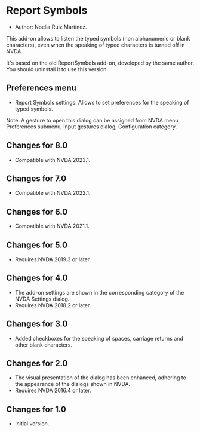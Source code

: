 # Report Symbols #
*	Author: Noelia Ruiz Martínez.

This add-on allows to listen the typed symbols (non alphanumeric or blank characters), even when the speaking of typed characters is turned off in NVDA.

It's based on the old ReportSymbols add-on, developed by the same author. You should uninstall it to use this version.

## Preferences menu ##
*	Report Symbols settings: Allows to set preferences for the speaking of typed symbols.

Note: A gesture to open this dialog can be assigned from NVDA menu, Preferences submenu, Input gestures dialog, Configuration category.

## Changes for 8.0
* Compatible with NVDA 2023.1.

## Changes for 7.0
* Compatible with NVDA 2022.1.

## Changes for 6.0
* Compatible with NVDA 2021.1.

## Changes for 5.0 ##
*	Requires NVDA 2019.3 or later.

## Changes for 4.0 ##
* The add-on settings are shown in the corresponding category of the NVDA Settings dialog.
* Requires NVDA 2018.2 or later.

## Changes for 3.0 ##
* Added checkboxes for the speaking of spaces, carriage returns and other blank characters.

## Changes for 2.0 ##
*	The visual presentation of the dialog has been enhanced, adhering to the appearance of the dialogs shown in NVDA.
*	Requires NVDA 2016.4 or later.

## Changes for 1.0 ##
*	Initial version.

